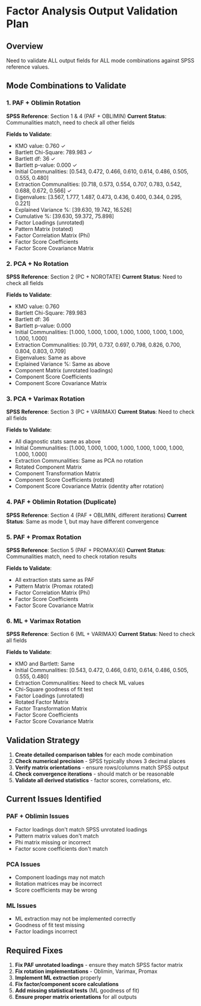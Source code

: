# Factor Analysis Output Validation Plan

## Overview

Need to validate ALL output fields for ALL mode combinations against SPSS reference values.

## Mode Combinations to Validate

### 1. PAF + Oblimin Rotation

**SPSS Reference**: Section 1 & 4 (PAF + OBLIMIN)
**Current Status**: Communalities match, need to check all other fields

**Fields to Validate**:

- KMO value: 0.760 ✓
- Bartlett Chi-Square: 789.983 ✓
- Bartlett df: 36 ✓
- Bartlett p-value: 0.000 ✓
- Initial Communalities: [0.543, 0.472, 0.466, 0.610, 0.614, 0.486, 0.505, 0.555, 0.480]
- Extraction Communalities: [0.718, 0.573, 0.554, 0.707, 0.783, 0.542, 0.688, 0.672, 0.566] ✓
- Eigenvalues: [3.567, 1.777, 1.487, 0.473, 0.436, 0.400, 0.344, 0.295, 0.221]
- Explained Variance %: [39.630, 19.742, 16.526]
- Cumulative %: [39.630, 59.372, 75.898]
- Factor Loadings (unrotated)
- Pattern Matrix (rotated)
- Factor Correlation Matrix (Phi)
- Factor Score Coefficients
- Factor Score Covariance Matrix

### 2. PCA + No Rotation

**SPSS Reference**: Section 2 (PC + NOROTATE)
**Current Status**: Need to check all fields

**Fields to Validate**:

- KMO value: 0.760
- Bartlett Chi-Square: 789.983
- Bartlett df: 36
- Bartlett p-value: 0.000
- Initial Communalities: [1.000, 1.000, 1.000, 1.000, 1.000, 1.000, 1.000, 1.000, 1.000]
- Extraction Communalities: [0.791, 0.737, 0.697, 0.798, 0.826, 0.700, 0.804, 0.803, 0.709]
- Eigenvalues: Same as above
- Explained Variance %: Same as above
- Component Matrix (unrotated loadings)
- Component Score Coefficients
- Component Score Covariance Matrix

### 3. PCA + Varimax Rotation

**SPSS Reference**: Section 3 (PC + VARIMAX)
**Current Status**: Need to check all fields

**Fields to Validate**:

- All diagnostic stats same as above
- Initial Communalities: [1.000, 1.000, 1.000, 1.000, 1.000, 1.000, 1.000, 1.000, 1.000]
- Extraction Communalities: Same as PCA no rotation
- Rotated Component Matrix
- Component Transformation Matrix
- Component Score Coefficients (rotated)
- Component Score Covariance Matrix (identity after rotation)

### 4. PAF + Oblimin Rotation (Duplicate)

**SPSS Reference**: Section 4 (PAF + OBLIMIN, different iterations)
**Current Status**: Same as mode 1, but may have different convergence

### 5. PAF + Promax Rotation

**SPSS Reference**: Section 5 (PAF + PROMAX(4))
**Current Status**: Communalities match, need to check rotation results

**Fields to Validate**:

- All extraction stats same as PAF
- Pattern Matrix (Promax rotated)
- Factor Correlation Matrix (Phi)
- Factor Score Coefficients
- Factor Score Covariance Matrix

### 6. ML + Varimax Rotation

**SPSS Reference**: Section 6 (ML + VARIMAX)
**Current Status**: Need to check all fields

**Fields to Validate**:

- KMO and Bartlett: Same
- Initial Communalities: [0.543, 0.472, 0.466, 0.610, 0.614, 0.486, 0.505, 0.555, 0.480]
- Extraction Communalities: Need to check ML values
- Chi-Square goodness of fit test
- Factor Loadings (unrotated)
- Rotated Factor Matrix
- Factor Transformation Matrix
- Factor Score Coefficients
- Factor Score Covariance Matrix

## Validation Strategy

1. **Create detailed comparison tables** for each mode combination
2. **Check numerical precision** - SPSS typically shows 3 decimal places
3. **Verify matrix orientations** - ensure rows/columns match SPSS output
4. **Check convergence iterations** - should match or be reasonable
5. **Validate all derived statistics** - factor scores, correlations, etc.

## Current Issues Identified

### PAF + Oblimin Issues

- Factor loadings don't match SPSS unrotated loadings
- Pattern matrix values don't match
- Phi matrix missing or incorrect
- Factor score coefficients don't match

### PCA Issues

- Component loadings may not match
- Rotation matrices may be incorrect
- Score coefficients may be wrong

### ML Issues

- ML extraction may not be implemented correctly
- Goodness of fit test missing
- Factor loadings incorrect

## Required Fixes

1. **Fix PAF unrotated loadings** - ensure they match SPSS factor matrix
2. **Fix rotation implementations** - Oblimin, Varimax, Promax
3. **Implement ML extraction** properly
4. **Fix factor/component score calculations**
5. **Add missing statistical tests** (ML goodness of fit)
6. **Ensure proper matrix orientations** for all outputs
